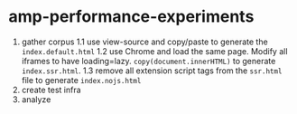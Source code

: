 # amp-performance-experiments

1. gather corpus
  1.1 use view-source and copy/paste to generate the `index.default.html`
  1.2 use Chrome and load the same page. Modify all iframes to have loading=lazy. `copy(document.innerHTML)` to generate `index.ssr.html`.
  1.3 remove all extension script tags from the `ssr.html` file to generate `index.nojs.html`
2. create test infra
3. analyze
